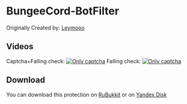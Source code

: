 BungeeCord-BotFilter
==========
Originally Created by: [Leymooo](https://github.com/Leymooo/BungeeCord)

Videos
--------
Captcha+Falling check:
[![Only captcha](https://i.ytimg.com/vi/S27EbttIG-8/1.jpg)](https://youtu.be/S27EbttIG-8)
Falling check:
[![Only captcha](https://i.ytimg.com/vi/23O16oJyvl8/1.jpg)](https://youtu.be/23O16oJyvl8)

Download
--------
You can download this protection on [RuBukkit](http://www.rubukkit.org/threads/137038/) or on [Yandex Disk](https://yadi.sk/d/QrSeJWeU3LAq4p)
